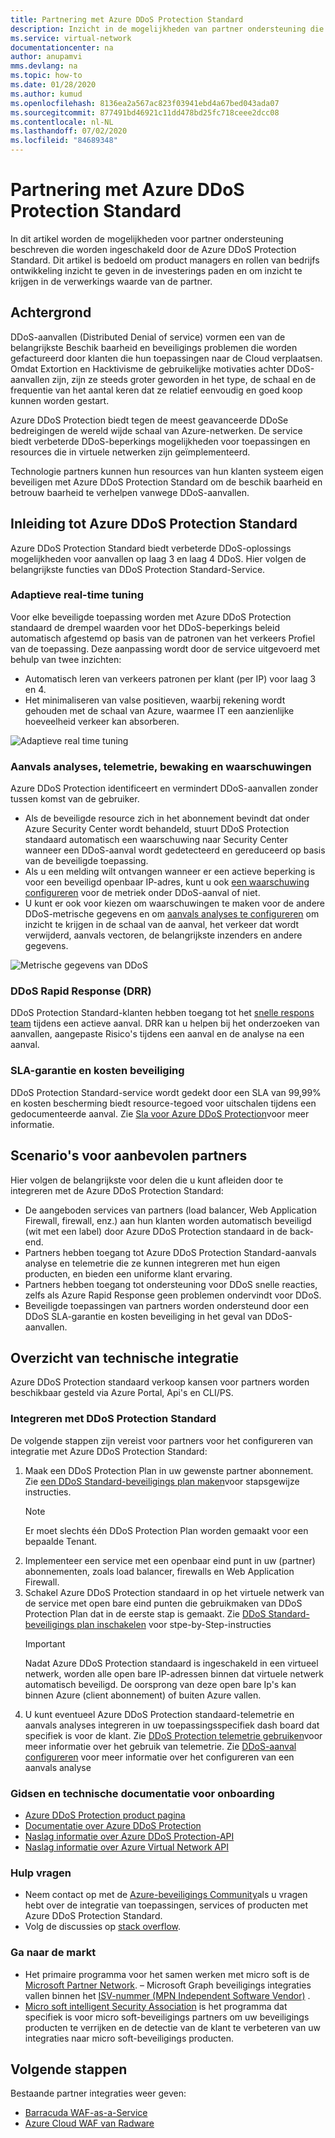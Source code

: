 ```yaml
---
title: Partnering met Azure DDoS Protection Standard
description: Inzicht in de mogelijkheden van partner ondersteuning die worden ingeschakeld door Azure DDoS Protection Standard.
ms.service: virtual-network
documentationcenter: na
author: anupamvi
mms.devlang: na
ms.topic: how-to
ms.date: 01/28/2020
ms.author: kumud
ms.openlocfilehash: 8136ea2a567ac823f03941ebd4a67bed043ada07
ms.sourcegitcommit: 877491bd46921c11dd478bd25fc718ceee2dcc08
ms.contentlocale: nl-NL
ms.lasthandoff: 07/02/2020
ms.locfileid: "84689348"
---
```

# <a name="partnering-with-azure-ddos-protection-standard"></a>Partnering met Azure DDoS Protection Standard
In dit artikel worden de mogelijkheden voor partner ondersteuning beschreven die worden ingeschakeld door de Azure DDoS Protection Standard. Dit artikel is bedoeld om product managers en rollen van bedrijfs ontwikkeling inzicht te geven in de investerings paden en om inzicht te krijgen in de verwerkings waarde van de partner.

## <a name="background"></a>Achtergrond
DDoS-aanvallen (Distributed Denial of service) vormen een van de belangrijkste Beschik baarheid en beveiligings problemen die worden gefactureerd door klanten die hun toepassingen naar de Cloud verplaatsen. Omdat Extortion en Hacktivisme de gebruikelijke motivaties achter DDoS-aanvallen zijn, zijn ze steeds groter geworden in het type, de schaal en de frequentie van het aantal keren dat ze relatief eenvoudig en goed koop kunnen worden gestart.

Azure DDoS Protection biedt tegen de meest geavanceerde DDoSe bedreigingen de wereld wijde schaal van Azure-netwerken. De service biedt verbeterde DDoS-beperkings mogelijkheden voor toepassingen en resources die in virtuele netwerken zijn geïmplementeerd.

Technologie partners kunnen hun resources van hun klanten systeem eigen beveiligen met Azure DDoS Protection Standard om de beschik baarheid en betrouw baarheid te verhelpen vanwege DDoS-aanvallen.

## <a name="introduction-to-azure-ddos-protection-standard"></a>Inleiding tot Azure DDoS Protection Standard
Azure DDoS Protection Standard biedt verbeterde DDoS-oplossings mogelijkheden voor aanvallen op laag 3 en laag 4 DDoS. Hier volgen de belangrijkste functies van DDoS Protection Standard-Service.

### <a name="adaptive-real-time-tuning"></a>Adaptieve real-time tuning
Voor elke beveiligde toepassing worden met Azure DDoS Protection standaard de drempel waarden voor het DDoS-beperkings beleid automatisch afgestemd op basis van de patronen van het verkeers Profiel van de toepassing. Deze aanpassing wordt door de service uitgevoerd met behulp van twee inzichten:

- Automatisch leren van verkeers patronen per klant (per IP) voor laag 3 en 4.
- Het minimaliseren van valse positieven, waarbij rekening wordt gehouden met de schaal van Azure, waarmee IT een aanzienlijke hoeveelheid verkeer kan absorberen.

![Adaptieve real time tuning](./media/ddos-protection-partner-onboarding/real-time-tuning.png)

### <a name="attack-analytics-telemetry-monitoring-and-alerting"></a>Aanvals analyses, telemetrie, bewaking en waarschuwingen
Azure DDoS Protection identificeert en vermindert DDoS-aanvallen zonder tussen komst van de gebruiker.

- Als de beveiligde resource zich in het abonnement bevindt dat onder Azure Security Center wordt behandeld, stuurt DDoS Protection standaard automatisch een waarschuwing naar Security Center wanneer een DDoS-aanval wordt gedetecteerd en gereduceerd op basis van de beveiligde toepassing.
- Als u een melding wilt ontvangen wanneer er een actieve beperking is voor een beveiligd openbaar IP-adres, kunt u ook [een waarschuwing configureren](manage-ddos-protection.md#configure-alerts-for-ddos-protection-metrics) voor de metriek onder DDoS-aanval of niet.
- U kunt er ook voor kiezen om waarschuwingen te maken voor de andere DDoS-metrische gegevens en om [aanvals analyses te configureren](manage-ddos-protection.md#configure-ddos-attack-analytics) om inzicht te krijgen in de schaal van de aanval, het verkeer dat wordt verwijderd, aanvals vectoren, de belangrijkste inzenders en andere gegevens.

![Metrische gegevens van DDoS](./media/ddos-protection-partner-onboarding/ddos-metrics.png)

### <a name="ddos-rapid-response-drr"></a>DDoS Rapid Response (DRR)
DDoS Protection Standard-klanten hebben toegang tot het [snelle respons team](https://azure.microsoft.com/blog/ddos-protection-attack-analytics-rapid-response/) tijdens een actieve aanval. DRR kan u helpen bij het onderzoeken van aanvallen, aangepaste Risico's tijdens een aanval en de analyse na een aanval.

### <a name="sla-guarantee-and-cost-protection"></a>SLA-garantie en kosten beveiliging
DDoS Protection Standard-service wordt gedekt door een SLA van 99,99% en kosten bescherming biedt resource-tegoed voor uitschalen tijdens een gedocumenteerde aanval. Zie [Sla voor Azure DDoS Protection](https://azure.microsoft.com/support/legal/sla/ddos-protection/v1_0/)voor meer informatie.

## <a name="featured-partner-scenarios"></a>Scenario's voor aanbevolen partners
Hier volgen de belangrijkste voor delen die u kunt afleiden door te integreren met de Azure DDoS Protection Standard:

- De aangeboden services van partners (load balancer, Web Application Firewall, firewall, enz.) aan hun klanten worden automatisch beveiligd (wit met een label) door Azure DDoS Protection standaard in de back-end.
- Partners hebben toegang tot Azure DDoS Protection Standard-aanvals analyse en telemetrie die ze kunnen integreren met hun eigen producten, en bieden een uniforme klant ervaring.  
- Partners hebben toegang tot ondersteuning voor DDoS snelle reacties, zelfs als Azure Rapid Response geen problemen ondervindt voor DDoS.
- Beveiligde toepassingen van partners worden ondersteund door een DDoS SLA-garantie en kosten beveiliging in het geval van DDoS-aanvallen.

## <a name="technical-integration-overview"></a>Overzicht van technische integratie
Azure DDoS Protection standaard verkoop kansen voor partners worden beschikbaar gesteld via Azure Portal, Api's en CLI/PS.

### <a name="integrate-with-ddos-protection-standard"></a>Integreren met DDoS Protection Standard
De volgende stappen zijn vereist voor partners voor het configureren van integratie met Azure DDoS Protection Standard:
1. Maak een DDoS Protection Plan in uw gewenste partner abonnement. Zie [een DDoS Standard-beveiligings plan maken](manage-ddos-protection.md#create-a-ddos-protection-plan)voor stapsgewijze instructies.
   > [!NOTE]
   > Er moet slechts één DDoS Protection Plan worden gemaakt voor een bepaalde Tenant. 
2. Implementeer een service met een openbaar eind punt in uw (partner) abonnementen, zoals load balancer, firewalls en Web Application Firewall. 
3. Schakel Azure DDoS Protection standaard in op het virtuele netwerk van de service met open bare eind punten die gebruikmaken van DDoS Protection Plan dat in de eerste stap is gemaakt. Zie [DDoS Standard-beveiligings plan inschakelen](manage-ddos-protection.md#enable-ddos-for-an-existing-virtual-network) voor stpe-by-Step-instructies
   > [!IMPORTANT] 
   > Nadat Azure DDoS Protection standaard is ingeschakeld in een virtueel netwerk, worden alle open bare IP-adressen binnen dat virtuele netwerk automatisch beveiligd. De oorsprong van deze open bare Ip's kan binnen Azure (client abonnement) of buiten Azure vallen. 
4. U kunt eventueel Azure DDoS Protection standaard-telemetrie en aanvals analyses integreren in uw toepassingsspecifiek dash board dat specifiek is voor de klant. Zie [DDoS Protection telemetrie gebruiken](manage-ddos-protection.md#use-ddos-protection-telemetry)voor meer informatie over het gebruik van telemetrie. Zie [DDoS-aanval configureren](manage-ddos-protection.md#configure-ddos-attack-analytics) voor meer informatie over het configureren van een aanvals analyse

### <a name="onboarding-guides-and-technical-documentation"></a>Gidsen en technische documentatie voor onboarding

- [Azure DDoS Protection product pagina](https://azure.microsoft.com/services/ddos-protection/)
- [Documentatie over Azure DDoS Protection](ddos-protection-overview.md)
- [Naslag informatie over Azure DDoS Protection-API](https://docs.microsoft.com/rest/api/virtualnetwork/ddosprotectionplans)
- [Naslag informatie over Azure Virtual Network API](https://docs.microsoft.com/rest/api/virtualnetwork/virtualnetworks)

### <a name="get-help"></a>Hulp vragen

- Neem contact op met de [Azure-beveiligings Community](https://techcommunity.microsoft.com/t5/security-identity/bd-p/Azure-Security)als u vragen hebt over de integratie van toepassingen, services of producten met Azure DDoS Protection Standard.
- Volg de discussies op [stack overflow](https://stackoverflow.com/tags/azure-ddos/).

### <a name="get-to-market"></a>Ga naar de markt

- Het primaire programma voor het samen werken met micro soft is de [Microsoft Partner Network](https://partner.microsoft.com/). – Microsoft Graph beveiligings integraties vallen binnen het [ISV-nummer (MPN Independent Software Vendor)](https://partner.microsoft.com/saas-solution-guide) .
- [Micro soft intelligent Security Association](https://www.microsoft.com/security/business/intelligent-security-association?rtc=1) is het programma dat specifiek is voor micro soft-beveiligings partners om uw beveiligings producten te verrijken en de detectie van de klant te verbeteren van uw integraties naar micro soft-beveiligings producten.

## <a name="next-steps"></a>Volgende stappen
Bestaande partner integraties weer geven:

- [Barracuda WAF-as-a-Service](https://www.barracuda.com/waf-as-a-service)
- [Azure Cloud WAF van Radware](https://www.radware.com/resources/microsoft-azure/)
